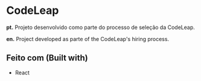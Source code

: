 # CodeLeap

**pt.** Projeto desenvolvido como parte do processo de seleção da CodeLeap.

**en.** Project developed as parte of the CodeLeap's hiring process.

## Feito com (Built with)

- React